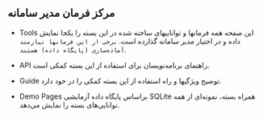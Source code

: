 مرکز فرمان مدیر سامانه
---------------------

+ Tools
این صفحه همه فرمانها و تواناییهای ساخته شده در این بسته را یکجا نمایش داده و در اختیار مدیر سامانه گذارده است.
 `برخی از این فرمانها نیازمند آماده‌سازی (پایگاه داده) هستند`.

 + API
 راهنمای برنامه‌نویسان برای استفاده از این بسته کمکی است.
 
 + Guide
 توضیح ویژگیها و راه استفاده از این بسته کمکی را در خود دارد.
 
 + Demo Pages
 براساس پایگاه داده آزمایشی SQLite همراه بسته، نمونه‌ای از همه توانایی‌های بسته را نمایش می‌دهد.